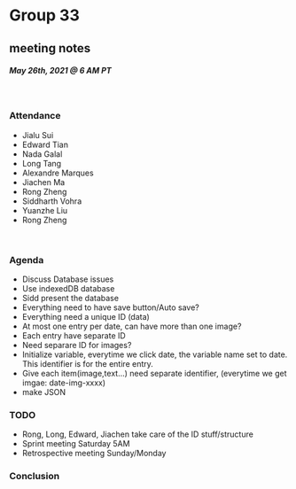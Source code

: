 # Group 33
## meeting notes
##### May 26th, 2021 @ 6 AM PT 
​
### Attendance
* Jialu Sui
* Edward Tian
* Nada Galal 
* Long Tang
* Alexandre Marques
* Jiachen Ma
* Rong Zheng
* Siddharth Vohra
* Yuanzhe Liu 
* Rong Zheng

​
### Agenda
* Discuss Database issues
* Use indexedDB database
* Sidd present the database
* Everything need to have save button/Auto save?
* Everything need a unique ID (data)
* At most one entry per date, can have more than one image?
* Each entry have separate ID
* Need separare ID for images?
* Initialize variable, everytime we click date, the variable name set to date. This identifier is for the entire entry.
* Give each item(image,text...) need separate identifier, (everytime we get imgae: date-img-xxxx)
* make JSON

### TODO 
* Rong, Long, Edward, Jiachen take care of the ID stuff/structure
* Sprint meeting Saturday 5AM
* Retrospective meeting Sunday/Monday


### Conclusion 
